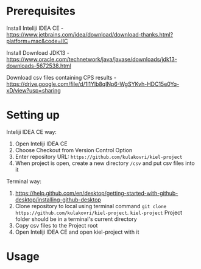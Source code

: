 # Prerequisites

Install Inteliji IDEA CE - https://www.jetbrains.com/idea/download/download-thanks.html?platform=mac&code=IIC

Install Download JDK13 - https://www.oracle.com/technetwork/java/javase/downloads/jdk13-downloads-5672538.html

Download csv files containing CPS results - https://drive.google.com/file/d/1l1Ylb8qINp6-WgSYKvh-HDC15e0Yq-xD/view?usp=sharing

# Setting up

Inteliji IDEA CE way:

1) Open Inteliji IDEA CE
2) Choose Checkout from Version Control Option
3) Enter repository URL: `https://github.com/kulakovri/kiel-project`
4) When project is open, create a new directory `/csv` and put csv files into it 

Terminal way:

1) https://help.github.com/en/desktop/getting-started-with-github-desktop/installing-github-desktop
2) Clone repository to local using terminal command ``git clone https://github.com/kulakovri/kiel-project``. 
`kiel-project` Project folder should be in a terminal's current directory
3) Copy csv files to the Project root
4) Open Inteliji IDEA CE and open kiel-project with it

# Usage

